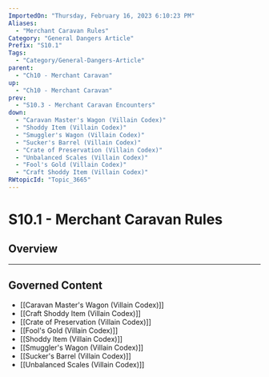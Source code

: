 ```yaml
---
ImportedOn: "Thursday, February 16, 2023 6:10:23 PM"
Aliases:
  - "Merchant Caravan Rules"
Category: "General Dangers Article"
Prefix: "S10.1"
Tags:
  - "Category/General-Dangers-Article"
parent:
  - "Ch10 - Merchant Caravan"
up:
  - "Ch10 - Merchant Caravan"
prev:
  - "S10.3 - Merchant Caravan Encounters"
down:
  - "Caravan Master's Wagon (Villain Codex)"
  - "Shoddy Item (Villain Codex)"
  - "Smuggler's Wagon (Villain Codex)"
  - "Sucker's Barrel (Villain Codex)"
  - "Crate of Preservation (Villain Codex)"
  - "Unbalanced Scales (Villain Codex)"
  - "Fool's Gold (Villain Codex)"
  - "Craft Shoddy Item (Villain Codex)"
RWtopicId: "Topic_3665"
---
```

# S10.1 - Merchant Caravan Rules
## Overview
---
## Governed Content
- [[Caravan Master's Wagon (Villain Codex)]]
- [[Craft Shoddy Item (Villain Codex)]]
- [[Crate of Preservation (Villain Codex)]]
- [[Fool's Gold (Villain Codex)]]
- [[Shoddy Item (Villain Codex)]]
- [[Smuggler's Wagon (Villain Codex)]]
- [[Sucker's Barrel (Villain Codex)]]
- [[Unbalanced Scales (Villain Codex)]]

